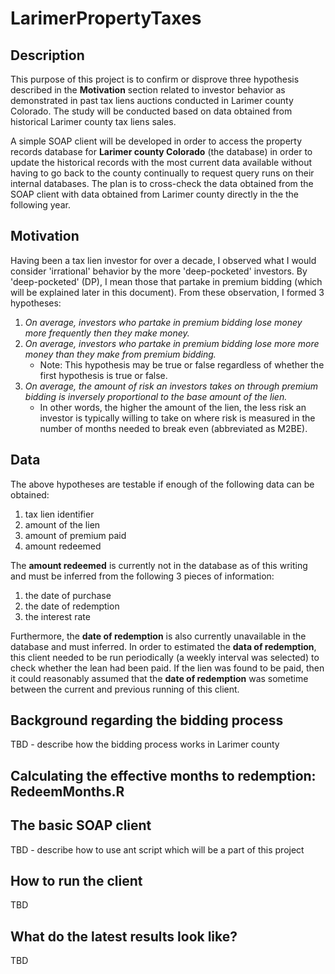 # LarimerPropertyTaxes

## Description
This purpose of this project is to confirm or disprove three hypothesis described in the **Motivation** section related to investor behavior as demonstrated in past tax liens auctions conducted in Larimer county Colorado.  The study will be conducted based on data obtained from historical Larimer county tax liens sales.

A simple SOAP client will be developed in order to access the property records database for **Larimer county Colorado** (the database) in order to update the historical records with the most current data available without having to go back to the county continually to request query runs on their internal databases.  The plan is to cross-check the data obtained from the SOAP client with data obtained from Larimer county directly in the the following year.

## Motivation
Having been a tax lien investor for over a decade, I observed what I would consider 'irrational' behavior by the more 'deep-pocketed' investors.  By 'deep-pocketed' (DP), I mean those that partake in premium bidding (which will be explained later in this document).  From these observation, I formed 3 hypotheses:

1. _On average, investors who partake in premium bidding lose money more frequently then they make money._
2. _On average, investors who partake in premium bidding lose more more money than they make from premium bidding._
     - Note: This hypothesis may be true or false regardless of whether the first hypothesis is true or false.
3. _On average, the amount of risk an investors takes on through premium bidding is inversely proportional to the base amount of the lien._
     - In other words, the higher the amount of the lien, the less risk an investor is typically willing to take on where risk is measured in the number of months needed to break even (abbreviated as M2BE).

## Data
The above hypotheses are testable if enough of the following data can be obtained:

1. tax lien identifier
2. amount of the lien
3. amount of premium paid
4. amount redeemed

The **amount redeemed** is currently not in the database as of this writing and must be inferred from the following 3 pieces of information:
1. the date of purchase
2. the date of redemption
3. the interest rate

Furthermore, the **date of redemption** is also currently unavailable in the database and must inferred.  In order to estimated the **data of redemption**, this client needed to be run periodically (a weekly interval was selected) to check whether the lean had been paid.  If the lien was found to be paid, then it could reasonably assumed that the **date of redemption** was sometime between the current and previous running of this client.

## Background regarding the bidding process

TBD - describe how the bidding process works in Larimer county

## Calculating the effective months to redemption: RedeemMonths.R

## The basic SOAP client

TBD - describe how to use ant script which will be a part of this project

## How to run the client

TBD

## What do the latest results look like?

TBD
